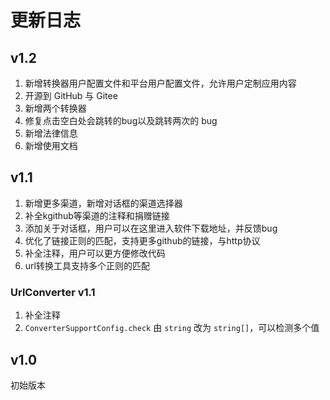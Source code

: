 # 更新日志

## v1.2

1. 新增转换器用户配置文件和平台用户配置文件，允许用户定制应用内容
2. 开源到 GitHub 与 Gitee
3. 新增两个转换器
4. 修复点击空白处会跳转的bug以及跳转两次的 bug
5. 新增法律信息
6. 新增使用文档

## v1.1

1. 新增更多渠道，新增对话框的渠道选择器 
2. 补全kgithub等渠道的注释和捐赠链接 
3. 添加关于对话框，用户可以在这里进入软件下载地址，并反馈bug 
4. 优化了链接正则的匹配，支持更多github的链接，与http协议
5. 补全注释，用户可以更方便修改代码
6. url转换工具支持多个正则的匹配

### UrlConverter v1.1

1. 补全注释
2. `ConverterSupportConfig.check` 由 `string` 改为 `string[]`，可以检测多个值

## v1.0

初始版本
